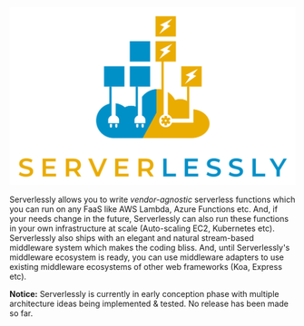 ![Serverlessly Logo](./assets/logo.png)

Serverlessly allows you to write _vendor-agnostic_ serverless functions which you can run on any FaaS like AWS Lambda, Azure Functions etc. And, if your needs change in the future, Serverlessly can also run these functions in your own infrastructure at scale (Auto-scaling EC2, Kubernetes etc). Serverlessly also ships with an elegant and natural stream-based middleware system which makes the coding bliss. And, until Serverlessly's middleware ecosystem is ready, you can use middleware adapters to use existing middleware ecosystems of other web frameworks (Koa, Express etc).

**Notice:** Serverlessly is currently in early conception phase with multiple architecture ideas being implemented & tested. No release has been made so far.

